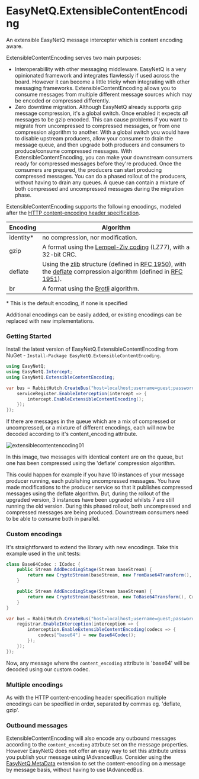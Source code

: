# EasyNetQ.ExtensibleContentEncoding
An extensible EasyNetQ message intercepter which is content encoding aware.

ExtensibleContentEncoding serves two main purposes:
* Interoperabillity with other messaging middleware. EasyNetQ is a very opinionated framework and integrates flawlessly if used across the board. However it can become a little tricky when integrating with other messaging frameworks. ExtensibleContentEncoding allows you to consume messages from multiple different message sources which may be encoded or compressed differently.
* Zero downtime migration. Although EasyNetQ already supports gzip message compression, it's a global switch. Once enabled it expects *all* messages to be gzip encoded. This can cause problems if you want to migrate from uncompressed to compressed messages, or from one compression algorithm to another. With a global switch you would have to disable upstream producers, allow your consumer to drain the message queue, and then upgrade both producers and consumers to produce/consume compressed messages. With ExtensibleContentEncoding, you can make your downstream consumers ready for compressed messages before they're produced. Once the consumers are prepared, the producers can start producing compressed messages. You can do a phased rollout of the producers, without having to drain any queues. A queue can contain a mixture of both compressed and uncompressed messages during the migration phase.

ExtensibleContentEncoding supports the following encodings, modeled after the [HTTP content-encoding header specification](https://developer.mozilla.org/en-US/docs/Web/HTTP/Headers/Content-Encoding).

Encoding | Algorithm
-------- | --------
identity\* | no compression, nor modification.
gzip     | A format using the [Lempel-Ziv coding](http://en.wikipedia.org/wiki/LZ77_and_LZ78#LZ77) (LZ77), with a 32-bit CRC.
deflate  | Using the [zlib](http://en.wikipedia.org/wiki/Zlib) structure (defined in [RFC 1950](http://tools.ietf.org/html/rfc1950)), with the [deflate](http://en.wikipedia.org/wiki/DEFLATE) compression algorithm (defined in [RFC 1951](http://tools.ietf.org/html/rfc1952)).
br       | A format using the [Brotli](https://en.wikipedia.org/wiki/Brotli) algorithm.

\* This is the default encoding, if none is specified

Additional encodings can be easily added, or existing encodings can be replaced with new implementations.

### Getting Started
Install the latest version of EasyNetQ.ExtensibleContentEncoding from NuGet - `Install-Package EasyNetQ.ExtensibleContentEncoding`.

```csharp
using EasyNetQ;
using EasyNetQ.Intercept;
using EasyNetQ.ExtensibleContentEncoding;

var bus = RabbitHutch.CreateBus("host=localhost;username=guest;password=guest", serviceRegister => {
	serviceRegister.EnableInterception(intercept => {
		intercept.EnableExtensibleContentEncoding();
	});
});
```

If there are messages in the queue which are a mix of compressed or uncompressed, or a mixture of different encodings, each will now be decoded according to it's content_encoding attribute.

![extensiblecontentencoding01](https://user-images.githubusercontent.com/2029369/33917930-c30c2242-dfa8-11e7-8a14-5531acdb6ca2.png)

In this image, two messages with identical content are on the queue, but one has been compressed using the 'deflate' compression algorithm.

This could happen for example if you have 10 instances of your message producer running, each publishing uncompressed messages. You have made modifications to the producer service so that it publishes compressed messages using the deflate algorithm. But, during the rollout of the upgraded version, 3 instances have been upgraded whilsts 7 are still running the old version. During this phased rollout, both uncompressed and compressed messages are being produced. Downstream consumers need to be able to consume both in parallel.

### Custom encodings
It's straightforward to extend the library with new encodings. Take this example used in the unit tests:

```csharp
class Base64Codec : ICodec {
    public Stream AddDecodingStage(Stream baseStream) {
        return new CryptoStream(baseStream, new FromBase64Transform(), CryptoStreamMode.Read);
    }

    public Stream AddEncodingStage(Stream baseStream) {
        return new CryptoStream(baseStream, new ToBase64Transform(), CryptoStreamMode.Write);
    }
}

var bus = RabbitHutch.CreateBus("host=localhost;username=guest;password=guest", registrar => {
    registrar.EnableInterception(interception => {
        interception.EnableExtensibleContentEncoding(codecs => {
			codecs["base64"] = new Base64Codec();
		});
    });
});
```

Now, any message where the `content_encoding` attribute is 'base64' will be decoded using our custom codec.

### Multiple encodings
As with the HTTP content-encoding header specification multiple encodings can be specified in order, separated by commas eg. 'deflate, gzip'.

### Outbound messages
ExtensibleContentEncoding will also encode any outbound messages according to the `content_encoding` attrbute set on the message properties. However EasyNetQ does not offer an easy way to set this attribute unless you publish your message using IAdvancedBus. Consider using the [EasyNetQ.MetaData](https://github.com/Matthew-Davey/EasyNetQ.MetaData) extension to set the content-encoding on a message by message basis, without having to use IAdvancedBus.